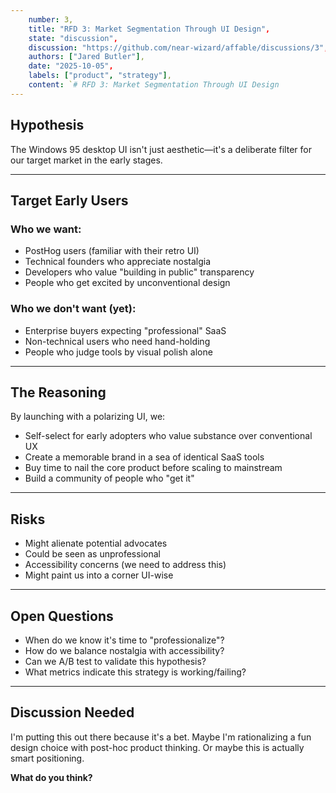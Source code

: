 ```yaml
---
    number: 3,
    title: "RFD 3: Market Segmentation Through UI Design",
    state: "discussion",
    discussion: "https://github.com/near-wizard/affable/discussions/3",
    authors: ["Jared Butler"],
    date: "2025-10-05",
    labels: ["product", "strategy"],
    content: `# RFD 3: Market Segmentation Through UI Design
---
```


## Hypothesis
The Windows 95 desktop UI isn't just aesthetic—it's a deliberate filter for our target market in the early stages.

---

## Target Early Users

### Who we **want**:
- PostHog users (familiar with their retro UI)  
- Technical founders who appreciate nostalgia  
- Developers who value "building in public" transparency  
- People who get excited by unconventional design  

### Who we **don't want** (yet):
- Enterprise buyers expecting "professional" SaaS  
- Non-technical users who need hand-holding  
- People who judge tools by visual polish alone  

---

## The Reasoning
By launching with a polarizing UI, we:

- Self-select for early adopters who value substance over conventional UX  
- Create a memorable brand in a sea of identical SaaS tools  
- Buy time to nail the core product before scaling to mainstream  
- Build a community of people who "get it"  

---

## Risks
- Might alienate potential advocates  
- Could be seen as unprofessional  
- Accessibility concerns (we need to address this)  
- Might paint us into a corner UI-wise  

---

## Open Questions
- When do we know it's time to "professionalize"?  
- How do we balance nostalgia with accessibility?  
- Can we A/B test to validate this hypothesis?  
- What metrics indicate this strategy is working/failing?  

---

## Discussion Needed
I'm putting this out there because it's a bet. Maybe I'm rationalizing a fun design choice with post-hoc product thinking. Or maybe this is actually smart positioning.

**What do you think?**